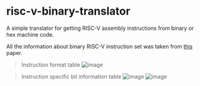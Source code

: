 # risc-v-binary-translator
A simple translator for getting RISC-V assembly instructions from binary or hex machine code.

All the information about binary RISC-V instruction set was taken from [this](https://riscv.org/wp-content/uploads/2017/05/riscv-spec-v2.2.pdf) paper.

> Instruction format table
![image](https://user-images.githubusercontent.com/65696885/181085321-6515ab86-ca4e-4fcc-bbff-fb9a3b926e40.png)

> Instruction specific bit information table
![image](https://user-images.githubusercontent.com/65696885/181085437-a26e016a-012a-4d05-b157-fe626871cd50.png)
![image](https://user-images.githubusercontent.com/65696885/181085513-745cf123-110e-418b-991b-8700c133ce9f.png)
